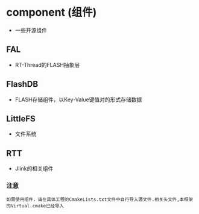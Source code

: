 # component (组件)

 - 一些开源组件

## FAL
 - RT-Thread的FLASH抽象层
  
## FlashDB
  - FLASH存储组件，以Key-Value键值对的形式存储数据

## LittleFS 
  - 文件系统

## RTT
 - Jlink的相关组件


### 注意
    如需使用组件，请在具体工程的CmakeLists.txt文件中自行导入源文件.相关头文件,本框架的Virtual.cmake已经导入